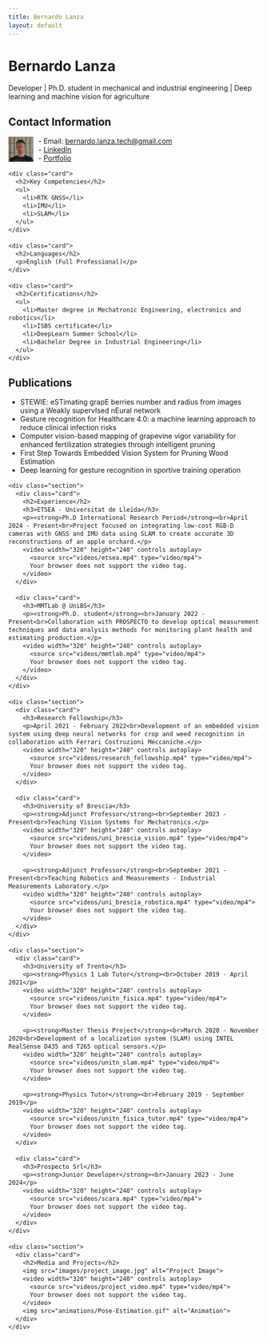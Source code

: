 ```yaml
---
title: Bernardo Lanza
layout: default
---
```


# Bernardo Lanza

Developer | Ph.D. student in mechanical and industrial engineering | Deep learning and machine vision for agriculture

<div class="container">
  <div class="sidebar">
    <div class="card">
      <h2>Contact Information</h2>
      <p>
        <img src="images/photo1634809532 (1).jpeg" alt="Contact" style="width:50px; float:left; margin-right:10px;">
        - Email: <a href="mailto:bernardo.lanza.tech@gmail.com">bernardo.lanza.tech@gmail.com</a><br>
        - <a href="https://www.linkedin.com/in/bernardo-lanza-554064163">LinkedIn</a><br>
        - <a href="https://orcid.org/0009-0005-3561-754X">Portfolio</a>
      </p>
    </div>

    <div class="card">
      <h2>Key Competencies</h2>
      <ul>
        <li>RTK GNSS</li>
        <li>IMU</li>
        <li>SLAM</li>
      </ul>
    </div>

    <div class="card">
      <h2>Languages</h2>
      <p>English (Full Professional)</p>
    </div>

    <div class="card">
      <h2>Certifications</h2>
      <ul>
        <li>Master degree in Mechatronic Engineering, electronics and robotics</li>
        <li>ISBS certificate</li>
        <li>DeepLearn Summer School</li>
        <li>Bachelor Degree in Industrial Engineering</li>
      </ul>
    </div>
  </div>

  <div class="content">
    <div class="section">
      <div class="card">
        <h2>Publications</h2>
        <ul>
          <li>STEWIE: eSTimating grapE berries number and radius from images using a Weakly supervIsed nEural network</li>
          <li>Gesture recognition for Healthcare 4.0: a machine learning approach to reduce clinical infection risks</li>
          <li>Computer vision-based mapping of grapevine vigor variability for enhanced fertilization strategies through intelligent pruning</li>
          <li>First Step Towards Embedded Vision System for Pruning Wood Estimation</li>
          <li>Deep learning for gesture recognition in sportive training operation</li>
        </ul>
      </div>
    </div>

    <div class="section">
      <div class="card">
        <h2>Experience</h2>
        <h3>ETSEA - Universitat de Lleida</h3>
        <p><strong>Ph.D International Research Period</strong><br>April 2024 - Present<br>Project focused on integrating low-cost RGB-D cameras with GNSS and IMU data using SLAM to create accurate 3D reconstructions of an apple orchard.</p>
        <video width="320" height="240" controls autoplay>
          <source src="videos/etsea.mp4" type="video/mp4">
          Your browser does not support the video tag.
        </video>
      </div>

      <div class="card">
        <h3>MMTLab @ UniBS</h3>
        <p><strong>Ph.D. student</strong><br>January 2022 - Present<br>Collaboration with PROSPECTO to develop optical measurement techniques and data analysis methods for monitoring plant health and estimating production.</p>
        <video width="320" height="240" controls autoplay>
          <source src="videos/mmtlab.mp4" type="video/mp4">
          Your browser does not support the video tag.
        </video>
      </div>
    </div>

    <div class="section">
      <div class="card">
        <h3>Research Fellowship</h3>
        <p>April 2021 - February 2022<br>Development of an embedded vision system using deep neural networks for crop and weed recognition in collaboration with Ferrari Costruzioni Meccaniche.</p>
        <video width="320" height="240" controls autoplay>
          <source src="videos/research_fellowship.mp4" type="video/mp4">
          Your browser does not support the video tag.
        </video>
      </div>

      <div class="card">
        <h3>University of Brescia</h3>
        <p><strong>Adjunct Professor</strong><br>September 2023 - Present<br>Teaching Vision Systems for Mechatronics.</p>
        <video width="320" height="240" controls autoplay>
          <source src="videos/uni_brescia_vision.mp4" type="video/mp4">
          Your browser does not support the video tag.
        </video>

        <p><strong>Adjunct Professor</strong><br>September 2021 - Present<br>Teaching Robotics and Measurements - Industrial Measurements Laboratory.</p>
        <video width="320" height="240" controls autoplay>
          <source src="videos/uni_brescia_robotica.mp4" type="video/mp4">
          Your browser does not support the video tag.
        </video>
      </div>
    </div>

    <div class="section">
      <div class="card">
        <h3>University of Trento</h3>
        <p><strong>Physics 1 Lab Tutor</strong><br>October 2019 - April 2021</p>
        <video width="320" height="240" controls autoplay>
          <source src="videos/unitn_fisica.mp4" type="video/mp4">
          Your browser does not support the video tag.
        </video>

        <p><strong>Master Thesis Project</strong><br>March 2020 - November 2020<br>Development of a localization system (SLAM) using INTEL RealSense D435 and T265 optical sensors.</p>
        <video width="320" height="240" controls autoplay>
          <source src="videos/unitn_slam.mp4" type="video/mp4">
          Your browser does not support the video tag.
        </video>

        <p><strong>Physics Tutor</strong><br>February 2019 - September 2019</p>
        <video width="320" height="240" controls autoplay>
          <source src="videos/unitn_fisica_tutor.mp4" type="video/mp4">
          Your browser does not support the video tag.
        </video>
      </div>

      <div class="card">
        <h3>Prospecto Srl</h3>
        <p><strong>Junior Developer</strong><br>January 2023 - June 2024</p>
        <video width="320" height="240" controls autoplay>
          <source src="videos/scara.mp4" type="video/mp4">
          Your browser does not support the video tag.
        </video>
      </div>
    </div>

    <div class="section">
      <div class="card">
        <h2>Media and Projects</h2>
        <img src="images/project_image.jpg" alt="Project Image">
        <video width="320" height="240" controls autoplay>
          <source src="videos/project_video.mp4" type="video/mp4">
          Your browser does not support the video tag.
        </video>
        <img src="animations/Pose-Estimation.gif" alt="Animation">
      </div>
    </div>
  </div>
</div>
